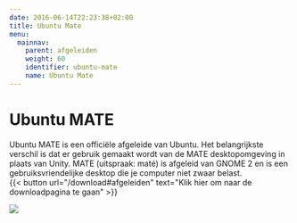 ```yaml
---
date: 2016-06-14T22:23:38+02:00
title: Ubuntu Mate
menu:
  mainnav:
    parent: afgeleiden
    weight: 60
    identifier: ubuntu-mate
    name: Ubuntu Mate
---
```


# Ubuntu MATE
Ubuntu MATE is een officiële afgeleide van Ubuntu. Het belangrijkste verschil is dat er gebruik gemaakt wordt van de MATE desktopomgeving in plaats van Unity.
MATE (uitspraak: maté) is afgeleid van GNOME 2 en is een gebruiksvriendelijke desktop die je computer niet zwaar belast.  
{{< button url="/download#afgeleiden" text="Klik hier om naar de downloadpagina te gaan" >}}


![](/images/Ubuntu_MATE_14.04_LTS_Desktop.png)

